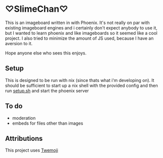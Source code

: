 # ♡SlimeChan♡

This is an imageboard written in with Phoenix. It's not really on par with existing imageboard engines and i certainly don't expect anybody to use it, but I wanted to learn phoenix and like imageboards so it seemed like a cool project. I also tried to minimize the amount of JS used, because I have an aversion to it.

Hope anyone else who sees this enjoys.

## Setup

This is designed to be run with nix (since thats what i'm developing on). It should be sufficient to start up a nix shell with the provided config and then run [setup.sh](/setup.sh) and start the phoenix server

## To do

- moderation
- embeds for files other than images

## Attributions

This project uses [Twemoji](https://twemoji.twitter.com/)
